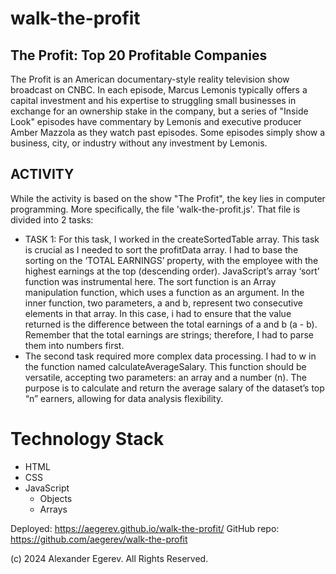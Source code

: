 # walk-the-profit

## The Profit: Top 20 Profitable Companies
The Profit is an American documentary-style reality television show broadcast on CNBC. In each episode, Marcus Lemonis typically offers a capital investment and his expertise to struggling small businesses in exchange for an ownership stake in the company, but a series of "Inside Look" episodes have commentary by Lemonis and executive producer Amber Mazzola as they watch past episodes. Some episodes simply show a business, city, or industry without any investment by Lemonis.

## ACTIVITY
While the activity is based on the show "The Profit", the key lies in computer programming. More specifically, the file 'walk-the-profit.js'. That file is divided into 2 tasks:
* TASK 1: For this task, I worked in the createSortedTable array. This task is crucial as I needed to sort the profitData array. I had to base the sorting on the ‘TOTAL EARNINGS’ property, with the employee with the highest earnings at the top (descending order). JavaScript’s array ‘sort’ function was instrumental here.
The sort function is an Array manipulation function, which uses a function as an argument. In the inner function, two parameters, a and b, represent two consecutive elements in that array. In this case, i had to ensure that the value returned is the difference between the total earnings of a and b (a - b). Remember that the total earnings are strings; therefore, I had to parse them into numbers first.
* The second task required more complex data processing. I had to w in the function named calculateAverageSalary. This function should be versatile, accepting two parameters: an array and a number (n). The purpose is to calculate and return the average salary of the dataset’s top “n” earners, allowing for data analysis flexibility.

# Technology Stack
* HTML
* CSS
* JavaScript
  * Objects
  * Arrays

Deployed: https://aegerev.github.io/walk-the-profit/
GitHub repo: https://github.com/aegerev/walk-the-profit

(c) 2024 Alexander Egerev. All Rights Reserved.
